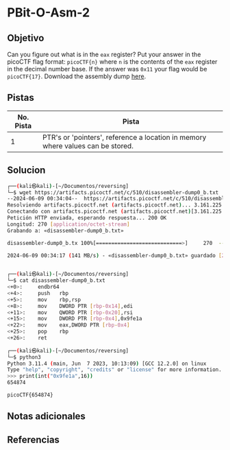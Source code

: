 # PBit-O-Asm-2

## Objetivo
Can you figure out what is in the `eax` register? Put your answer in the picoCTF flag format: `picoCTF{n}` where `n` is the contents of the `eax` register in the decimal number base. If the answer was `0x11` your flag would be `picoCTF{17}`. Download the assembly dump [here](https://artifacts.picoctf.net/c/510/disassembler-dump0_b.txt).
## Pistas

| No. Pista | Pista                                                                           |
| --------- | ------------------------------------------------------------------------------- |
| 1         | PTR's or 'pointers', reference a location in memory where values can be stored. |


## Solucion
```bash
┌──(kali㉿kali)-[~/Documentos/reversing]
└─$ wget https://artifacts.picoctf.net/c/510/disassembler-dump0_b.txt
--2024-06-09 00:34:04--  https://artifacts.picoctf.net/c/510/disassembler-dump0_b.
Resolviendo artifacts.picoctf.net (artifacts.picoctf.net)... 3.161.225.62, 3.161.21.225.3, ...
Conectando con artifacts.picoctf.net (artifacts.picoctf.net)[3.161.225.62]:443... 
Petición HTTP enviada, esperando respuesta... 200 OK
Longitud: 270 [application/octet-stream]
Grabando a: «disassembler-dump0_b.txt»

disassembler-dump0_b.tx 100%[============================>]     270  --.-KB/s    e

2024-06-09 00:34:17 (141 MB/s) - «disassembler-dump0_b.txt» guardado [270/270]

                                                                                  
┌──(kali㉿kali)-[~/Documentos/reversing]
└─$ cat disassembler-dump0_b.txt                                     
<+0>:     endbr64 
<+4>:     push   rbp
<+5>:     mov    rbp,rsp
<+8>:     mov    DWORD PTR [rbp-0x14],edi
<+11>:    mov    QWORD PTR [rbp-0x20],rsi
<+15>:    mov    DWORD PTR [rbp-0x4],0x9fe1a
<+22>:    mov    eax,DWORD PTR [rbp-0x4]
<+25>:    pop    rbp
<+26>:    ret
                                                                                  
┌──(kali㉿kali)-[~/Documentos/reversing]
└─$ python3                                                          
Python 3.11.4 (main, Jun  7 2023, 10:13:09) [GCC 12.2.0] on linux
Type "help", "copyright", "credits" or "license" for more information.
>>> print(int("0x9fe1a",16))
654874

picoCTF{654874}
```

## Notas adicionales

## Referencias